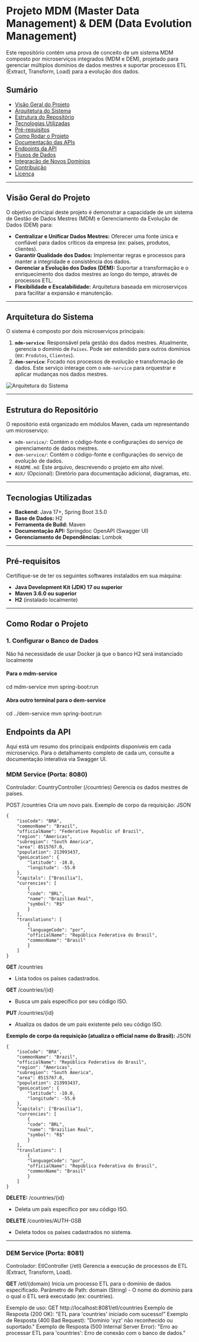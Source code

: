 # Projeto MDM (Master Data Management) & DEM (Data Evolution Management)

Este repositório contém uma prova de conceito de um sistema MDM composto por microserviços integrados (MDM e DEM), projetado para gerenciar múltiplos domínios de dados mestres e suportar processos ETL (Extract, Transform, Load) para a evolução dos dados.

## Sumário

* [Visão Geral do Projeto](#visão-geral-do-projeto)
* [Arquitetura do Sistema](#arquitetura-do-sistema)
* [Estrutura do Repositório](#estrutura-do-repositório)
* [Tecnologias Utilizadas](#tecnologias-utilizadas)
* [Pré-requisitos](#pré-requisitos)
* [Como Rodar o Projeto](#como-rodar-o-projeto)
* [Documentação das APIs](#documentação-das-apis)
* [Endpoints da API](#endpoints-da-api)
* [Fluxos de Dados](#fluxos-de-dados)
* [Integração de Novos Domínios](#integração-de-novos-domínios)
* [Contribuição](#contribuição)
* [Licença](#licença)

---

## Visão Geral do Projeto

O objetivo principal deste projeto é demonstrar a capacidade de um sistema de Gestão de Dados Mestres (MDM) e Gerenciamento da Evolução de Dados (DEM) para:

* **Centralizar e Unificar Dados Mestres:** Oferecer uma fonte única e confiável para dados críticos da empresa (ex: países, produtos, clientes).
* **Garantir Qualidade dos Dados:** Implementar regras e processos para manter a integridade e consistência dos dados.
* **Gerenciar a Evolução dos Dados (DEM):** Suportar a transformação e o enriquecimento dos dados mestres ao longo do tempo, através de processos ETL.
* **Flexibilidade e Escalabilidade:** Arquitetura baseada em microserviços para facilitar a expansão e manutenção.

---

## Arquitetura do Sistema

O sistema é composto por dois microserviços principais:

1.  **`mdm-service`**: Responsável pela gestão dos dados mestres. Atualmente, gerencia o domínio de `Países`. Pode ser estendido para outros domínios (ex: `Produtos`, `Clientes`).
2.  **`dem-service`**: Focado nos processos de evolução e transformação de dados. Este serviço interage com o `mdm-service` para orquestrar e aplicar mudanças nos dados mestres.


![Arquitetura do Sistema](/AUX/diagrama.png)

---

## Estrutura do Repositório

O repositório está organizado em módulos Maven, cada um representando um microserviço:

* `mdm-service/`: Contém o código-fonte e configurações do serviço de gerenciamento de dados mestres.
* `dem-service/`: Contém o código-fonte e configurações do serviço de evolução de dados.
* `README.md`: Este arquivo, descrevendo o projeto em alto nível.
* `AUX/` (Opcional): Diretório para documentação adicional, diagramas, etc.

---

## Tecnologias Utilizadas

* **Backend:** Java 17+, Spring Boot 3.5.0
* **Base de Dados:** H2
* **Ferramenta de Build:** Maven
* **Documentação API:** Springdoc OpenAPI (Swagger UI)
* **Gerenciamento de Dependências:** Lombok

---

## Pré-requisitos

Certifique-se de ter os seguintes softwares instalados em sua máquina:

* **Java Development Kit (JDK) 17 ou superior**
* **Maven 3.6.0 ou superior**
* **H2** (instalado localmente)

---

## Como Rodar o Projeto

### 1. Configurar o Banco de Dados

Não há necessidade de usar Docker já que o banco H2 será instanciado localmente

#### Para o mdm-service
cd mdm-service
mvn spring-boot:run

#### Abra outro terminal para o dem-service
cd ../dem-service
mvn spring-boot:run


## Endpoints da API
Aqui está um resumo dos principais endpoints disponíveis em cada microserviço. Para o detalhamento completo de cada um, consulte a documentação interativa via Swagger UI.

### MDM Service (Porta: 8080)
Controlador: CountryController (/countries)
Gerencia os dados mestres de países.

POST /countries
Cria um novo país.
Exemplo de corpo da requisição:
JSON

    {
        "isoCode": "BRA",
        "commonName": "Brazil",
        "officialName": "Federative Republic of Brazil",
        "region": "Americas",
        "subregion": "South America",
        "area": 8515767.0,
        "population": 213993437,
        "geoLocation": {
            "latitude": -10.0,
            "longitude": -55.0
        },
        "capitals": ["Brasília"],
        "currencies": [
            {
            "code": "BRL",
            "name": "Brazilian Real",
            "symbol": "R$"
            }
        ],
        "translations": [
            {
            "languageCode": "por",
            "officialName": "República Federativa do Brasil",
            "commonName": "Brasil"
            }
        ]
    }

**GET** /countries
* Lista todos os países cadastrados.

**GET** /countries/{id}
* Busca um país específico por seu código ISO.

**PUT** /countries/{id}
* Atualiza os dados de um país existente pelo seu código ISO.

**Exemplo de corpo da requisição (atualiza o official name do Brasil):**
JSON

    {
        "isoCode": "BRA",
        "commonName": "Brazil",
        "officialName": "República Federativa do Brasil",
        "region": "Americas",
        "subregion": "South America",
        "area": 8515767.0,
        "population": 213993437,
        "geoLocation": {
            "latitude": -10.0,
            "longitude": -55.0
        },
        "capitals": ["Brasília"],
        "currencies": [
            {
            "code": "BRL",
            "name": "Brazilian Real",
            "symbol": "R$"
            }
        ],
        "translations": [
            {
            "languageCode": "por",
            "officialName": "República Federativa do Brasil",
            "commonName": "Brasil"
            }
        ]
    }

**DELETE:** /countries/{id}
* Deleta um país específico por seu código ISO.

**DELETE** /countries/AUTH-GSB
* Deleta todos os países cadastrados no sistema.

---

### DEM Service (Porta: 8081)
Controlador: EtlController (/etl)
Gerencia a execução de processos de ETL (Extract, Transform, Load).

**GET** /etl/{domain}
Inicia um processo ETL para o domínio de dados especificado.
Parâmetro de Path: domain (String) - O nome do domínio para o qual o ETL será executado (ex: countries).

Exemplo de uso: GET http://localhost:8081/etl/countries
Exemplo de Resposta (200 OK): "ETL para 'countries' iniciado com sucesso!"
Exemplo de Resposta (400 Bad Request): "Domínio 'xyz' não reconhecido ou suportado."
Exemplo de Resposta (500 Internal Server Error): "Erro ao processar ETL para 'countries': Erro de conexão com o banco de dados."
